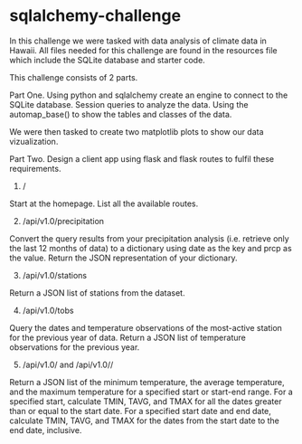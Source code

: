 # sqlalchemy-challenge

In this challenge we were tasked with data analysis of climate data in Hawaii. 
All files needed for this challenge are found in the resources file which include the SQLite database and starter code. 

This challenge consists of 2 parts. 

Part One. 
Using python and sqlalchemy create an engine to connect to the SQLite database. 
Session queries to analyze the data. 
Using the automap_base() to show the tables and classes of the data. 

We were then tasked to create two matplotlib plots to show our data vizualization. 


Part Two. 
Design a client app using flask and flask routes to fulfil these requirements. 

1. /
   
Start at the homepage.
List all the available routes.

2. /api/v1.0/precipitation
   
Convert the query results from your precipitation analysis (i.e. retrieve only the last 12 months of data) to a dictionary using date as the key and prcp as the value.
Return the JSON representation of your dictionary.

3. /api/v1.0/stations
   
Return a JSON list of stations from the dataset.

4. /api/v1.0/tobs
   
Query the dates and temperature observations of the most-active station for the previous year of data.
Return a JSON list of temperature observations for the previous year.

5. /api/v1.0/<start> and /api/v1.0/<start>/<end>

Return a JSON list of the minimum temperature, the average temperature, and the maximum temperature for a specified start or start-end range.
For a specified start, calculate TMIN, TAVG, and TMAX for all the dates greater than or equal to the start date.
For a specified start date and end date, calculate TMIN, TAVG, and TMAX for the dates from the start date to the end date, inclusive.
